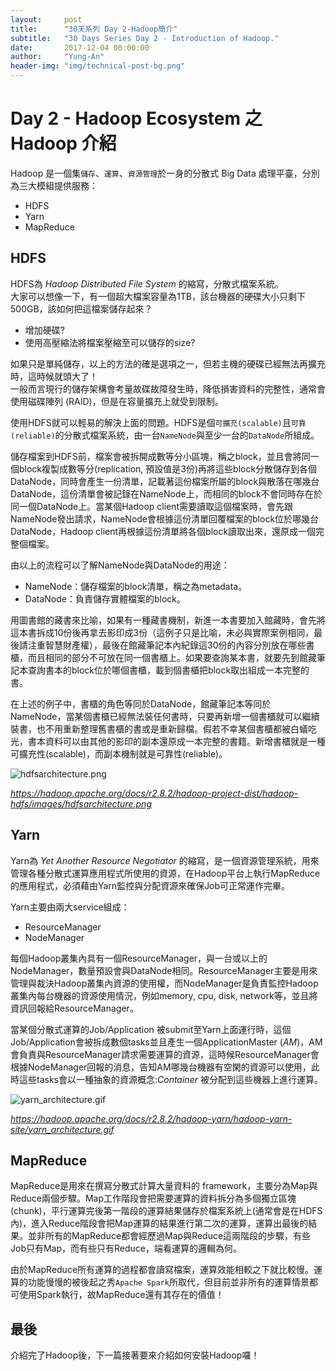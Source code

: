 ```yaml
---
layout:     post
title:      "30天系列 Day 2-Hadoop簡介"
subtitle:   "30 Days Series Day 2 - Introduction of Hadoop."
date:       2017-12-04 00:00:00
author:     "Yung-An"
header-img: "img/technical-post-bg.png"
---
```


# Day 2 - Hadoop Ecosystem 之 Hadoop 介紹

Hadoop 是一個集`儲存`、`運算`、`資源管理`於一身的分散式 Big Data 處理平臺，分別為三大模組提供服務：

* HDFS
* Yarn
* MapReduce


## HDFS

HDFS為 _Hadoop Distributed File System_ 的縮寫，分散式檔案系統。    
大家可以想像一下，有一個超大檔案容量為1TB，該台機器的硬碟大小只剩下500GB，該如何把這檔案儲存起來？
* 增加硬碟?
* 使用高壓縮法將檔案壓縮至可以儲存的size?

如果只是單純儲存，以上的方法的確是選項之一，但若主機的硬碟已經無法再擴充時，這時候就頭大了！    
一般而言現行的儲存架構會考量故碟故障發生時，降低損害資料的完整性，通常會使用磁碟陣列 (RAID)，但是在容量擴充上就受到限制。

使用HDFS就可以輕易的解決上面的問題。HDFS是個`可擴充(scalable)`且`可靠(reliable)`的分散式檔案系統，由一台`NameNode`與至少一台的`DataNode`所組成。

儲存檔案到HDFS前，檔案會被拆開成數等分小區塊，稱之block，並且會將同一個block複製成數等分(replication, 預設值是3份)再將這些block分散儲存到各個DataNode，同時會產生一份清單，記載著這份檔案所屬的block與散落在哪幾台DataNode，這份清單會被記錄在NameNode上，而相同的block不會同時存在於同一個DataNode上。當某個Hadoop client需要讀取這個檔案時，會先跟NameNode發出請求，NameNode會根據這份清單回覆檔案的block位於哪幾台DataNode，Hadoop client再根據這份清單將各個block讀取出來，還原成一個完整個檔案。

由以上的流程可以了解NameNode與DataNode的用途：
* NameNode：儲存檔案的block清單，稱之為metadata。
* DataNode：負責儲存實體檔案的block。

用圖書館的藏書來比喻，如果有一種藏書機制，新進一本書要加入館藏時，會先將這本書拆成10份後再拿去影印成3份（這例子只是比喻，未必與實際案例相同，最後請注重智慧財產權），最後在館藏筆記本內紀錄這30份的內容分別放在哪些書櫃，而且相同的部分不可放在同一個書櫃上。如果要查詢某本書，就要先到館藏筆記本查詢書本的block位於哪個書櫃，載到個書櫃把block取出組成一本完整的書。

在上述的例子中，書櫃的角色等同於DataNode，館藏筆記本等同於NameNode，當某個書櫃已經無法裝任何書時，只要再新增一個書櫃就可以繼續裝書，也不用重新整理舊書櫃的書或是重新歸檔。假若不幸某個書櫃都被白蟻吃光，書本資料可以由其他的影印的副本還原成一本完整的書籍。新增書櫃就是一種可擴充性(scalable)，而副本機制就是可靠性(reliable)。

![hdfsarchitecture.png](../../../../img/30_days/hdfsarchitecture.png)

_https://hadoop.apache.org/docs/r2.8.2/hadoop-project-dist/hadoop-hdfs/images/hdfsarchitecture.png_

## Yarn

Yarn為 _Yet Another Resource Negotiator_ 的縮寫，是一個資源管理系統，用來管理各種分散式運算應用程式所使用的資源，在Hadoop平台上執行MapReduce的應用程式，必須藉由Yarn監控與分配資源來確保Job可正常運作完畢。

Yarn主要由兩大service組成：
* ResourceManager
* NodeManager

每個Hadoop叢集內具有一個ResourceManager，與一台或以上的NodeManager，數量預設會與DataNode相同。ResourceManager主要是用來管理與裁決Hadoop叢集內資源的使用權，而NodeManager是負責監控Hadoop叢集內每台機器的資源使用情況，例如memory, cpu, disk, network等，並且將資訊回報給ResourceManager。

當某個分散式運算的Job/Application 被submit至Yarn上面運行時，這個Job/Application會被拆成數個tasks並且產生一個ApplicationMaster (_AM_)，AM會負責與ResourceManager請求需要運算的資源，這時候ResourceManager會根據NodeManager回報的消息，告知AM哪幾台機器有空閑的資源可以使用，此時這些tasks會以一種抽象的資源概念:_Container_ 被分配到這些機器上進行運算。

![yarn_architecture.gif](../../../../img/30_days/yarn_architecture.gif)

_https://hadoop.apache.org/docs/r2.8.2/hadoop-yarn/hadoop-yarn-site/yarn_architecture.gif_

## MapReduce

MapReduce是用來在撰寫分散式計算大量資料的 framework，主要分為Map與Reduce兩個步驟。Map工作階段會把需要運算的資料拆分為多個獨立區塊(chunk)，平行運算完後第一階段的運算結果儲存於檔案系統上(通常會是在HDFS內)，進入Reduce階段會把Map運算的結果進行第二次的運算，運算出最後的結果。並非所有的MapReduce都會經歷過Map與Reduce這兩階段的步驟，有些Job只有Map，而有些只有Reduce，端看運算的邏輯為何。

由於MapReduce所有運算的過程都會讀寫檔案，運算效能相較之下就比較慢。運算的功能慢慢的被後起之秀`Apache Spark`所取代，但目前並非所有的運算情景都可使用Spark執行，故MapReduce還有其存在的價值！


## 最後

介紹完了Hadoop後，下一篇接著要來介紹如何安裝Hadoop囉！
